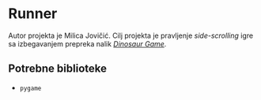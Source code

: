 # Runner
Autor projekta je Milica Jovičić. Cilj projekta je pravljenje *side-scrolling* igre sa izbegavanjem prepreka nalik [*Dinosaur Game*](https://en.wikipedia.org/wiki/Dinosaur_Game).

## Potrebne biblioteke
- `pygame`
